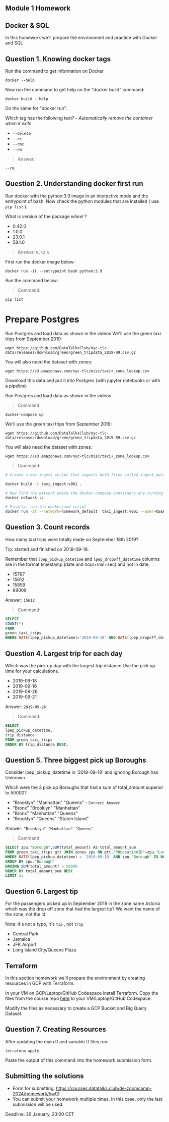 ## Module 1 Homework

## Docker & SQL

In this homework we'll prepare the environment 
and practice with Docker and SQL


## Question 1. Knowing docker tags

Run the command to get information on Docker 

```docker --help```

Now run the command to get help on the "docker build" command:

```docker build --help```

Do the same for "docker run".

Which tag has the following text? - *Automatically remove the container when it exits* 

- `--delete`
- `--rc`
- `--rmc`
- `--rm`

>Answer: 

```
--rm
```


## Question 2. Understanding docker first run 

Run docker with the python:3.9 image in an interactive mode and the entrypoint of bash.
Now check the python modules that are installed ( use ```pip list``` ). 

What is version of the package *wheel* ?

- 0.42.0
- 1.0.0
- 23.0.1
- 58.1.0

>Answer: `0.42.0`

First run the docker image below:

```
docker run -it --entrypoint bash python:3.9
```

Run the command below:

>Command:

```
pip list
```

# Prepare Postgres

Run Postgres and load data as shown in the videos
We'll use the green taxi trips from September 2019:

```wget https://github.com/DataTalksClub/nyc-tlc-data/releases/download/green/green_tripdata_2019-09.csv.gz```

You will also need the dataset with zones:

```wget https://s3.amazonaws.com/nyc-tlc/misc/taxi+_zone_lookup.csv```

Download this data and put it into Postgres (with jupyter notebooks or with a pipeline)

Run Postgres and load data as shown in the videos

>Command

```
docker-compose up
```

We'll use the green taxi trips from September 2019:

```wget https://github.com/DataTalksClub/nyc-tlc-data/releases/download/green/green_tripdata_2019-09.csv.gz```

You will also need the dataset with zones:

```wget https://s3.amazonaws.com/nyc-tlc/misc/taxi+_zone_lookup.csv```

>Command:
```bash
# Create a new ingest script that ingests both files called ingest_data.py, then dockerize it with

docker build -t taxi_ingest:v001 .

# Now find the network where the docker-compose containers are running with
docker network ls

# Finally, run the dockerized script
docker run -it --network=homework_default  taxi_ingest:v001 --user=USER --password=PASSWORD --host=pgdatabase --port=5432 --db=ny_taxi --table_name=green_taxi_trips --url=${URL}
```

## Question 3. Count records 

How many taxi trips were totally made on September 18th 2019?

Tip: started and finished on 2019-09-18. 

Remember that `lpep_pickup_datetime` and `lpep_dropoff_datetime` columns are in the format timestamp (date and hour+min+sec) and not in date.

- 15767
- 15612
- 15859
- 89009

Answer: `15612`

>Command:
```sql
SELECT
COUNT(*)
FROM
green_taxi_trips
WHERE DATE(lpep_pickup_datetime)='2019-09-18' AND DATE(lpep_dropoff_datetime)='2019-09-18';
```

## Question 4. Largest trip for each day

Which was the pick up day with the largest trip distance
Use the pick up time for your calculations.

- 2019-09-18
- 2019-09-16
- 2019-09-26
- 2019-09-21

Answer: `2019-09-26`

>Command:

```sql
SELECT 
lpep_pickup_datetime, 
trip_distance
FROM green_taxi_trips
ORDER BY trip_distance DESC;
```

## Question 5. Three biggest pick up Boroughs

Consider lpep_pickup_datetime in '2019-09-18' and ignoring Borough has Unknown

Which were the 3 pick up Boroughs that had a sum of total_amount superior to 50000?
 
- "Brooklyn" "Manhattan" "Queens" - `Correct Answer`
- "Bronx" "Brooklyn" "Manhattan"
- "Bronx" "Manhattan" "Queens" 
- "Brooklyn" "Queens" "Staten Island"

Answer: `"Brooklyn" "Manhattan" "Queens"`
>Command
```sql 
SELECT zpu."Borough",SUM(total_amount) AS total_amount_sum
FROM green_taxi_trips gtt JOIN zones zpu ON gtt."PULocationID"=zpu."LocationID"
WHERE DATE(lpep_pickup_datetime) = '2019-09-18' AND zpu."Borough" IS NOT NULL
GROUP BY zpu."Borough"
HAVING SUM(total_amount) > 50000
ORDER BY total_amount_sum DESC
LIMIT 3;
```


## Question 6. Largest tip

For the passengers picked up in September 2019 in the zone name Astoria which was the drop off zone that had the largest tip?
We want the name of the zone, not the id.

Note: it's not a typo, it's `tip` , not `trip`

- Central Park
- Jamaica
- JFK Airport
- Long Island City/Queens Plaza



## Terraform

In this section homework we'll prepare the environment by creating resources in GCP with Terraform.

In your VM on GCP/Laptop/GitHub Codespace install Terraform. 
Copy the files from the course repo
[here](https://github.com/DataTalksClub/data-engineering-zoomcamp/tree/main/01-docker-terraform/1_terraform_gcp/terraform) to your VM/Laptop/GitHub Codespace.

Modify the files as necessary to create a GCP Bucket and Big Query Dataset.


## Question 7. Creating Resources

After updating the main.tf and variable.tf files run:

```
terraform apply
```

Paste the output of this command into the homework submission form.


## Submitting the solutions

* Form for submitting: https://courses.datatalks.club/de-zoomcamp-2024/homework/hw01
* You can submit your homework multiple times. In this case, only the last submission will be used. 

Deadline: 29 January, 23:00 CET

